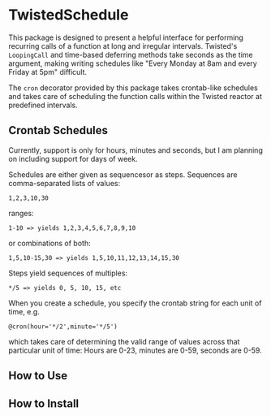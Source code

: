 TwistedSchedule
===============

This package is designed to present a helpful interface for performing
recurring calls of a function at long and irregular intervals. Twisted's
`LoopingCall` and time-based deferring methods take seconds as the time
argument, making writing schedules like "Every Monday at 8am and every Friday
at 5pm" difficult.

The `cron` decorator provided by this package takes crontab-like schedules and
takes care of scheduling the function calls within the Twisted reactor at
predefined intervals.

## Crontab Schedules

Currently, support is only for hours, minutes and seconds, but I am planning on
including support for days of week.

Schedules are either given as sequencesor as steps. Sequences are
comma-separated lists of values:

```
1,2,3,10,30
```
ranges:

```
1-10 => yields 1,2,3,4,5,6,7,8,9,10
```
or combinations of both:

```
1,5,10-15,30 => yields 1,5,10,11,12,13,14,15,30
```

Steps yield sequences of multiples:

```
*/5 => yields 0, 5, 10, 15, etc
```

When you create a schedule, you specify the crontab string for each unit of time, e.g.

```
@cron(hour='*/2',minute='*/5')
```

which takes care of determining the valid range of values across that
particular unit of time: Hours are 0-23, minutes are 0-59, seconds are 0-59.

## How to Use

## How to Install
